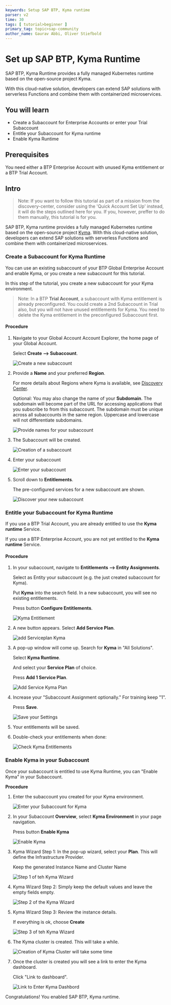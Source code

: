 ```yaml
---
keywords: Setup SAP BTP, Kyma runtime
parser: v2
time: 30
tags: [ tutorial>beginner ]
primary_tag: topic>sap-community
author_name: Gaurav Abbi, Oliver Stiefbold
---
```


# Set up SAP BTP, Kyma Runtime

<!-- description --> SAP BTP, Kyma Runtime provides a fully managed Kubernetes runtime based on the open-source project Kyma. 
With this cloud-native solution, developers can extend SAP solutions with serverless Functions and combine them with containerized microservices.

## You will learn

  - Create a Subaccount for Enterprise Accounts or enter your Trial Subaccount
  - Entitle your Subaccount for Kyma runtime
  - Enable Kyma Runtime


## Prerequisites

You need either a BTP Enterprise Account with unused Kyma entitlement or a BTP Trial Account.


## Intro

>Note: If you want to follow this tutorial as part of a mission from the discovery-center, consider using the 'Quick Account Set Up' instead, it will do the steps outlined here for you. If you, however, preffer to do them manually, this tutorial is for you.

SAP BTP, Kyma runtime provides a fully managed Kubernetes runtime based on the open-source project [Kyma](https://kyma-project.io/#/). With this cloud-native solution, developers can extend SAP solutions with serverless Functions and combine them with containerized microservices.


### Create a Subaccount for Kyma Runtime

You can use an existing subaccount of your BTP Global Enterprise Account and enable Kyma, or you create a new subaccount for this tutorial.

In this step of the tutorial, you create a new subaccount for your Kyma environment.

>Note: In a BTP **Trial Account**, a subaccount with Kyma entitlement is already preconfigured. You could create a 2nd Subaccount in Trial also, but you will not have unused entitlements for Kyma. You need to delete the Kyma entitlement in the preconfigured Subaccount first.

#### Procedure

1. Navigate to your Global Account Account Explorer,  the home page of your Global Account.

    Select **Create --> Subaccount**.
   
    ![Create a new subaccount](images/22_1_createsub.png)

2. Provide a **Name** and your preferred **Region**. 

    For more details about Regions where Kyma is available, see [Discovery Center](https://discovery-center.cloud.sap/serviceCatalog/kyma-runtime?region=all). 

    Optional: You may also change the name of your **Subdomain**. The subdomain will become part of the URL for accessing applications that you subscribe to from this subaccount. The subdomain must be unique across all subaccounts in the same region. Uppercase and lowercase will not differentiate subdomains.

    ![Provide names for your subaccount](images/22_2_createsub.png)

3. The Subaccount will be created.

    ![Creation of a subaccount](images/22_3_createsub.png)

4. Enter your subaccount 

    ![Enter your subaccount ](images/22_4_entersub.png)

5. Scroll down to **Entitlements**.

    The pre-configured services for a new subaccount are shown.
   
    ![Discover your new subaccount ](images/22_5_newsub.png)


### Entitle your Subaccount for Kyma Runtime

If you use a BTP Trial Account, you are already entitled to use the **Kyma runtime** Service. 

If you use a BTP Enterprise Account, you are not yet entitled to the **Kyma runtime** Service. 


#### Procedure

1. In your subaccount, navigate to **Entitlements --> Entity Assignments**. 

    Select as Entity your subaccount (e.g. the just created subaccount for Kyma).

    Put **Kyma** into the search field. In a new subaccount, you will see no existing entitlements.

    Press button **Configure Entitlements**.

    ![Kyma Entitlement](images/2_1_kyma_entitlement_1.png)

2. A new button appears. Select **Add Service Plan**.

    ![add Serviceplan Kyma](images/2_2_kyma_entitlement_2.png)

3. A pop-up window will come up. Search for **Kyma** in "All Solutions".

    Select **Kyma Runtime**. 

    And select your **Service Plan** of choice. 
    
    Press **Add 1 Service Plan**. 

    ![Add Service Kyma Plan](images/2_3_kyma_addsplan_1.png)

4. Increase your "Subaccount Assignment optionally." For training keep "1". 

    Press **Save**.

    ![Save your Settings](images/2_4_kyma_addsplan_2.png)

5. Your entitlements will be saved.

6. Double-check your entitlements when done:

    ![Check Kyma Entitlements](images/2_5_kyma_entitled.png)



### Enable Kyma in your Subaccount

Once your subaccount is entitled to use Kyma Runtime, you can "Enable Kyma" in your Subaccount.


**Procedure**

1. Enter the subaccount you created for your Kyma environment.
   
    ![Enter your Subaccount for Kyma](images/2_6_kymasub_goto_1.png)

2. In your Subaccount **Overview**, select **Kyma Environment** in your page navigation.

    Press button **Enable Kyma**

    ![Enable Kyma](images/2_7_kymasub_enable_1.png)
   
3. Kyma Wizard Step 1: In the pop-up wizard, select your **Plan**. This will define the Infrastructure Provider.

    Keep the generated Instance Name and Cluster Name   

    ![Step 1 of teh Kyma Wizard](images/2_8_kymasub_enable_2.png)

4. Kyma Wizard Step 2: Simply keep the default values and leave the empty fields empty.
   
    ![Step 2 of the Kyma Wizard](images/2_8_kymasub_enable_3.png)

5. Kyma Wizard Step 3: Review the instance details.

    If everything is ok, choose **Create**

    ![Step 3 of teh Kyma Wizard](images/2_8_kymasub_enable_4.png)

6. The Kyma cluster is created. This will take a while. 

    ![Creation of Kyma Cluster will take some time](images/2_8_kymasub_enable_5.png)

7. Once the cluster is created you will see a link to enter the Kyma dashboard.

    Click "Link to dashboard".

    ![Link to Enter Kyma Dashbord](images/2_9_kyma_gotodashboard.png)


Congratulations! You enabled SAP BTP, Kyma runtime. 
